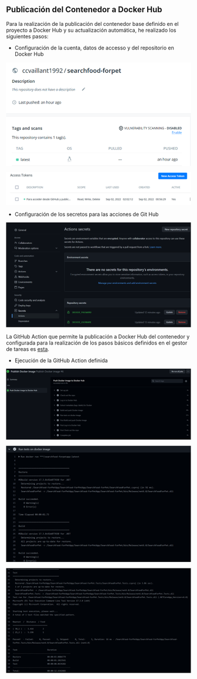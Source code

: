 ## Publicación del Contenedor a Docker Hub

Para la realización de la publicación del contenedor base definido en el proyecto a Docker Hub y su actualización automática, he realizado los siguientes pasos:

- Configuración de la cuenta, datos de accesso y del repositorio en Docker Hub

![repo](./img/dockerhub/repo.png)

![token](./img/dockerhub/token.png)

- Configuración de los secretos para las acciones de Git Hub 

![auth](./img/dockerhub/auth.png)

La GitHub Action que permite la publicación a Docker Hub del contenedor y configurada para la realización de los pasos básicos definidos en el gestor de tareas es [esta](https://github.com/ccvaillant1992/SearchFood-ForPet/blob/master/.github/workflows/docker-image.yml).

- Ejecución de la GitHub Action definida

![githubaction](./img/githubaction/githubaction.png)

![build](./img/githubaction/build.png)

![test](./img/githubaction/test.png)




